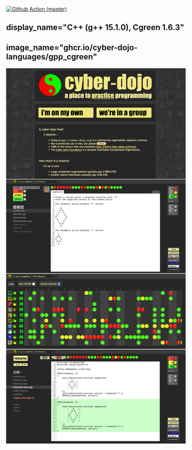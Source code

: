 [![Github Action (master)](https://github.com/cyber-dojo-languages/gplusplus-cgreen/actions/workflows/main.yml/badge.svg)](https://github.com/cyber-dojo-languages/gplusplus-cgreen/actions)

## display_name="C++ (g++ 15.1.0), Cgreen 1.6.3"
## image_name="ghcr.io/cyber-dojo-languages/gpp_cgreen"

![cyber-dojo.org home page](https://github.com/cyber-dojo/cyber-dojo/blob/master/shared/home_page_snapshot.png)